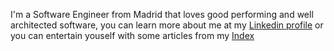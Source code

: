 I'm a Software Engineer from Madrid that loves good performing and well architected software, you can learn more about me at my [Linkedin profile](https://www.linkedin.com/in/sorinsi/?locale=en_US) or you can entertain youself with some articles from my [Index](https://sorinsi.github.io/)

